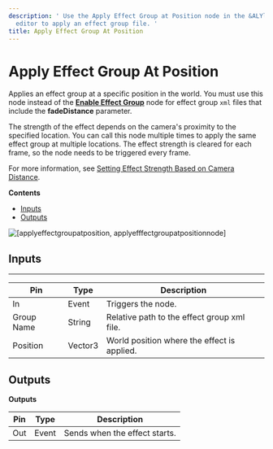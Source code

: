 ```yaml
---
description: ' Use the Apply Effect Group at Position node in the &ALYlong; &script-canvas;
  editor to apply an effect group file. '
title: Apply Effect Group At Position
---
```

# Apply Effect Group At Position<a name="apply-effect-group-at-position-node"></a>

Applies an effect group at a specific position in the world\. You must use this node instead of the **[Enable Effect Group](enable-effect-group-node.md)** node for effect group `xml` files that include the **fadeDistance** parameter\.

The strength of the effect depends on the camera's proximity to the specified location\. You can call this node multiple times to apply the same effect group at multiple locations\. The effect strength is cleared for each frame, so the node needs to be triggered every frame\. 

For more information, see [Setting Effect Strength Based on Camera Distance](effect-groups-strength-camera-distance.md)\.

**Contents**
+ [Inputs](#apply-effect-group-at-position-node-input)
+ [Outputs](#apply-effect-group-at-position-node-output)

![\[applyeffectgroupatposition, applyefffectgroupatpositionnode\]](/images/userguide/scripting/script-canvas/scriptcanvasnodes/script-canvas-apply-effect-group-at-position-node.png)

## Inputs<a name="apply-effect-group-at-position-node-input"></a>


****  

| Pin | Type | Description | 
| --- | --- | --- | 
| In | Event | Triggers the node\. | 
| Group Name | String | Relative path to the effect group xml file\. | 
| Position | Vector3 | World position where the effect is applied\. | 

## Outputs<a name="apply-effect-group-at-position-node-output"></a>


**Outputs**  

| Pin | Type | Description | 
| --- | --- | --- | 
| Out | Event | Sends when the effect starts\. | 